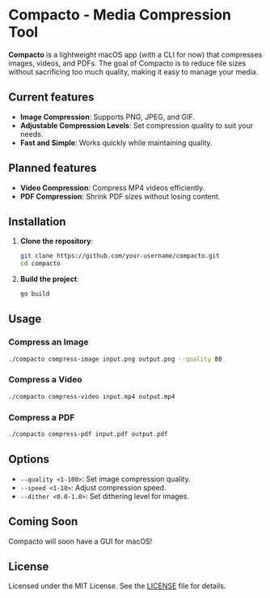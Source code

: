 # Compacto - Media Compression Tool

**Compacto** is a lightweight macOS app (with a CLI for now) that compresses images, videos, and PDFs. The goal of Compacto is to reduce file sizes without sacrificing too much quality, making it easy to manage your media.

## Current features

- **Image Compression**: Supports PNG, JPEG, and GIF.
- **Adjustable Compression Levels**: Set compression quality to suit your needs.
- **Fast and Simple**: Works quickly while maintaining quality.

## Planned features

- **Video Compression**: Compress MP4 videos efficiently.
- **PDF Compression**: Shrink PDF sizes without losing content.

## Installation

1. **Clone the repository**:

   ```bash
   git clone https://github.com/your-username/compacto.git
   cd compacto
   ```

2. **Build the project**:

   ```bash
   go build
   ```

## Usage

### Compress an Image

```bash
./compacto compress-image input.png output.png --quality 80
```

### Compress a Video

```bash
./compacto compress-video input.mp4 output.mp4
```

### Compress a PDF

```bash
./compacto compress-pdf input.pdf output.pdf
```

## Options

- `--quality <1-100>`: Set image compression quality.
- `--speed <1-10>`: Adjust compression speed.
- `--dither <0.0-1.0>`: Set dithering level for images.

## Coming Soon

Compacto will soon have a GUI for macOS!

## License

Licensed under the MIT License. See the [LICENSE](LICENSE) file for details.
